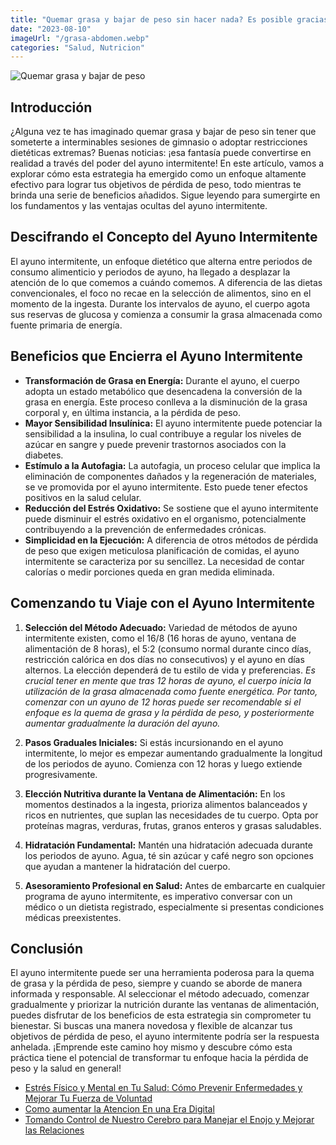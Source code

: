 ```yaml
---
title: "Quemar grasa y bajar de peso sin hacer nada? Es posible gracias al ayuno intermitente!"
date: "2023-08-10"
imageUrl: "/grasa-abdomen.webp"
categories: "Salud, Nutricion"
---
```


![Quemar grasa y bajar de peso](/grasa-abdomen.webp)


## Introducción
¿Alguna vez te has imaginado quemar grasa y bajar de peso sin tener que someterte a interminables sesiones de gimnasio o adoptar restricciones dietéticas extremas? Buenas noticias: ¡esa fantasía puede convertirse en realidad a través del poder del ayuno intermitente! En este artículo, vamos a explorar cómo esta estrategia ha emergido como un enfoque altamente efectivo para lograr tus objetivos de pérdida de peso, todo mientras te brinda una serie de beneficios añadidos. Sigue leyendo para sumergirte en los fundamentos y las ventajas ocultas del ayuno intermitente.

## Descifrando el Concepto del Ayuno Intermitente
El ayuno intermitente, un enfoque dietético que alterna entre periodos de consumo alimenticio y periodos de ayuno, ha llegado a desplazar la atención de lo que comemos a cuándo comemos. A diferencia de las dietas convencionales, el foco no recae en la selección de alimentos, sino en el momento de la ingesta. Durante los intervalos de ayuno, el cuerpo agota sus reservas de glucosa y comienza a consumir la grasa almacenada como fuente primaria de energía.


## Beneficios que Encierra el Ayuno Intermitente
- **Transformación de Grasa en Energía:** Durante el ayuno, el cuerpo adopta un estado metabólico que desencadena la conversión de la grasa en energía. Este proceso conlleva a la disminución de la grasa corporal y, en última instancia, a la pérdida de peso.
- **Mayor Sensibilidad Insulínica:** El ayuno intermitente puede potenciar la sensibilidad a la insulina, lo cual contribuye a regular los niveles de azúcar en sangre y puede prevenir trastornos asociados con la diabetes.
- **Estímulo a la Autofagia:** La autofagia, un proceso celular que implica la eliminación de componentes dañados y la regeneración de materiales, se ve promovida por el ayuno intermitente. Esto puede tener efectos positivos en la salud celular.
- **Reducción del Estrés Oxidativo:** Se sostiene que el ayuno intermitente puede disminuir el estrés oxidativo en el organismo, potencialmente contribuyendo a la prevención de enfermedades crónicas.
- **Simplicidad en la Ejecución:** A diferencia de otros métodos de pérdida de peso que exigen meticulosa planificación de comidas, el ayuno intermitente se caracteriza por su sencillez. La necesidad de contar calorías o medir porciones queda en gran medida eliminada.

## Comenzando tu Viaje con el Ayuno Intermitente
1. **Selección del Método Adecuado:** Variedad de métodos de ayuno intermitente existen, como el 16/8 (16 horas de ayuno, ventana de alimentación de 8 horas), el 5:2 (consumo normal durante cinco días, restricción calórica en dos días no consecutivos) y el ayuno en días alternos. La elección dependerá de tu estilo de vida y preferencias.
*Es crucial tener en mente que tras 12 horas de ayuno, el cuerpo inicia la utilización de la grasa almacenada como fuente energética. Por tanto, comenzar con un ayuno de 12 horas puede ser recomendable si el enfoque es la quema de grasa y la pérdida de peso, y posteriormente aumentar gradualmente la duración del ayuno.*

2. **Pasos Graduales Iniciales:** Si estás incursionando en el ayuno intermitente, lo mejor es empezar aumentando gradualmente la longitud de los periodos de ayuno. Comienza con 12 horas y luego extiende progresivamente.
3. **Elección Nutritiva durante la Ventana de Alimentación:** En los momentos destinados a la ingesta, prioriza alimentos balanceados y ricos en nutrientes, que suplan las necesidades de tu cuerpo. Opta por proteínas magras, verduras, frutas, granos enteros y grasas saludables.
4. **Hidratación Fundamental:** Mantén una hidratación adecuada durante los periodos de ayuno. Agua, té sin azúcar y café negro son opciones que ayudan a mantener la hidratación del cuerpo.
5. **Asesoramiento Profesional en Salud:** Antes de embarcarte en cualquier programa de ayuno intermitente, es imperativo conversar con un médico o un dietista registrado, especialmente si presentas condiciones médicas preexistentes.

## Conclusión
El ayuno intermitente puede ser una herramienta poderosa para la quema de grasa y la pérdida de peso, siempre y cuando se aborde de manera informada y responsable. Al seleccionar el método adecuado, comenzar gradualmente y priorizar la nutrición durante las ventanas de alimentación, puedes disfrutar de los beneficios de esta estrategia sin comprometer tu bienestar. Si buscas una manera novedosa y flexible de alcanzar tus objetivos de pérdida de peso, el ayuno intermitente podría ser la respuesta anhelada. ¡Emprende este camino hoy mismo y descubre cómo esta práctica tiene el potencial de transformar tu enfoque hacia la pérdida de peso y la salud en general!


- [Estrés Físico y Mental en Tu Salud: Cómo Prevenir Enfermedades y Mejorar Tu Fuerza de Voluntad](https://abelardo.blog/posts/estres-fisico-y-mental)
- [Como aumentar la Atencion En una Era Digital](https://abelardo.blog/posts/aumentar-la-atencion) 
- [Tomando Control de Nuestro Cerebro para Manejar el Enojo y Mejorar las Relaciones](https://abelardo.blog/posts/como-manejar-el-enojo) 